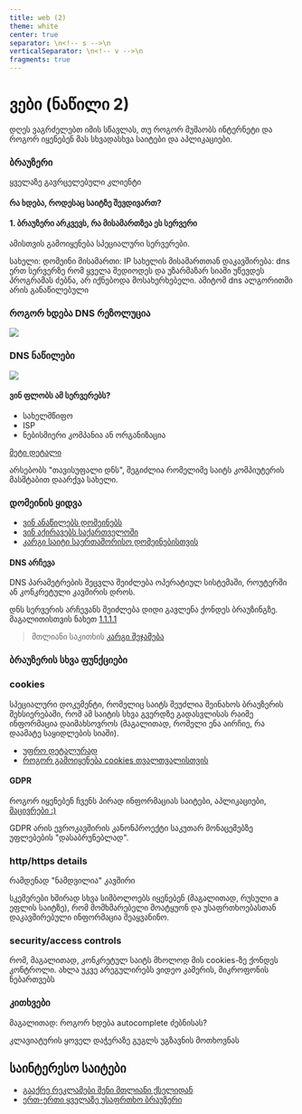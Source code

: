 ```yaml
---
title: web (2)
theme: white    
center: true
separator: \n<!-- s -->\n
verticalSeparator: \n<!-- v -->\n
fragments: true
---
```

# ვები (ნაწილი 2)

<!-- n -->
დღეს ვაგრძელებთ იმის სწავლას, თუ როგორ მუშაობს ინტერნეტი და როგორ იყენებენ მას სხვადასხვა საიტები და აპლიკაციები.

<!-- s -->

### ბრაუზერი

<!-- n -->
ყველაზე გავრცელებული კლიენტი

<!-- v -->

#### რა ხდება, როდესაც საიტზე შევდივართ?

<!-- v -->

#### 1. ბრაუზერი არკვევს, რა მისამართზეა ეს სერვერი
ამისთვის გამოიყენება სპეციალური სერვერები.

<!-- n -->
სახელი: დომეინი
მისამართი: IP
სახელის მისამართთან დაკავშირება: dns
ერთ სერვერზე რომ ყველა შედიოდეს და უზარმაზარ სიაში უწევდეს პროგრამას ძებნა, არ იქნებოდა მოსახერხებელი. ამიტომ dns ალგორითმი არის განაწილებული

<!-- v -->
### როგორ ხდება DNS რეზოლუცია

<img src="https://www.cloudflare.com/img/learning/dns/what-is-dns/dns-lookup-diagram.png
">

<!-- v -->
### DNS ნაწილები

<img src="https://i.ytimg.com/vi/S8G63sJPPj0/maxresdefault.jpg">

<!-- v -->

#### ვინ ფლობს ამ სერვერებს?
- სახელმწიფო
- ISP
- ნებისმიერი კომპანია ან ორგანიზაცია

<!-- n -->
[მეტი დეტალი](https://www.quora.com/Who-manages-runs-and-maintains-DNS-servers)

არსებობს "თავისუფალი დნს", შეგიძლია რომელიმე საიტს კომპიუტერის მასშტაბით დაარქვა სახელი.

<!-- v -->
### დომეინის ყიდვა
<!-- n -->
- [ვინ ანაწილებს დომეინებს](https://nic.ge/)
- [ვინ აქირავებს საქართველოში](https://www.namespace.ge/)
- [კარგი საიტი საერთაშორისო დომეინებისთვის](https://www.namecheap.com/)
<!-- v -->

#### DNS არჩევა

DNS პარამეტრების შეცვლა შეიძლება ოპერატიულ სისტემაში, როუტერში ან კონკრეტული კავშირის დროს. 

დნს სერვერის არჩევანს შეიძლება დიდი გავლენა ქონდეს ბრაუზინგზე. მაგალითისთვის ნახეთ [1.1.1.1](https://1.1.1.1/)

<!-- n -->
> მთლიანი საკითხის [კარგი შეჯამება](https://www.cloudflare.com/learning/dns/what-is-dns/)

<!-- s -->
### ბრაუზერის სხვა ფუნქციები

<!-- v -->
### cookies

<!-- n -->
სპეციალური დოკუმენტი, რომელიც საიტს შეუძლია შეინახოს ბრაუზერის მეხსიერებაში, რომ ამ საიტის სხვა გვერდზე გადასვლისას რაიმე ინფორმაცია დაიმახსოვროს (მაგალითად, რომელი ენა აირჩიე, რა დაამატე საყიდლების სიაში). 
- [უფრო დეტალურად](https://www.youtube.com/watch?v=I01XMRo2ES)
- [როგორ გამოიყენება cookies თვალთვალისთვის](https://privacy.net/stop-cookies-tracking/)

<!-- v -->
#### GDPR
როგორ იყენებენ ჩვენს პირად ინფორმაციას საიტები, აპლიკაციები, [მაცივრები :)](https://66.media.tumblr.com/32a4e9e7601224f418ddcbe32323b860/tumblr_p9aii5eJXo1rman24o1_1280.jpg)
<!-- n -->
GDPR არის ევროკავშირის კანონპროექტი საკუთარ მონაცემებზე უფლებების "დასაბრუნებლად". 

<!-- v -->
### http/https details
რამდენად "ნამდვილია" კავშირი

<!-- n -->
სკემერები ხშირად სხვა სიმბოლოებს იყენებენ (მაგალითად, რუსული a ეფლის საიტზე), რომ მომხმარებელი მოატყუონ და უსაფრთხოებასთან დაკავშირებული ინფორმაცია შეაყვანინო.

<!-- v -->
### security/access controls
<!-- n -->
რომ, მაგალითად, კონკრეტულ საიტს მხოლოდ მის cookies-ზე ქონდეს კონტროლი. ახლა უკვე არეგულირებს ვიდეო კამერის, მიკროფონის ნებართვებს

<!-- v -->
### კითხვები
მაგალითად: როგორ ხდება autocomplete ძებნისას?

<!-- n -->
კლავიატურის ყოველ დაჭერაზე გუგლს უგზავნის მოთხოვნას

<!-- v -->
## საინტერესო საიტები
- [გააქრე რეკლამები შენი მთლიანი ქსელიდან](https://pi-hole.net/)
- [ერთ-ერთი ყველაზე უსაფრთხო ბრაუზერი](https://brave.com/)